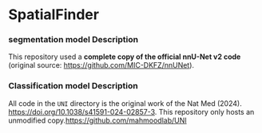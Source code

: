 # SpatialFinder



### segmentation model Description

This repository used a **complete copy of the official nnU-Net v2 code** (original source: https://github.com/MIC-DKFZ/nnUNet). 

###  Classification model Description

All code in the `UNI` directory is the original work of the Nat Med (2024). https://doi.org/10.1038/s41591-024-02857-3. This repository only hosts an unmodified copy.https://github.com/mahmoodlab/UNI

